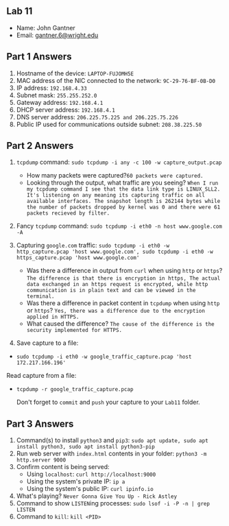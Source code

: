 ## Lab 11

- Name: John Gantner
- Email: gantner.6@wright.edu

## Part 1 Answers

1. Hostname of the device: `LAPTOP-FUJOMH5E`
2. MAC address of the NIC connected to the network: `9C-29-76-BF-0B-D0`
3. IP address: `192.168.4.33`
4. Subnet mask: `255.255.252.0`
5. Gateway address: `192.168.4.1`
6. DHCP server address: `192.168.4.1`
7. DNS server address: `206.225.75.225 and 206.225.75.226`
8. Public IP used for communications outside subnet: `208.38.225.50`

## Part 2 Answers

1. `tcpdump` command: `sudo tcpdump -i any -c 100 -w capture_output.pcap`

   - How many packets were captured?`60 packets were captured.`
   - Looking through the output, what traffic are you seeing? `When I run my tcpdump command I see that the data link type is LINUX_SLL2. It's listening on any meaning its capturing traffic on all available interfaces. The snapshot length is 262144 bytes while the number of packets dropped by kernel was 0 and there were 61 packets recieved by filter.`

2. Fancy `tcpdump` command: `sudo tcpdump -i eth0 -n host www.google.com -A`

3. Capturing `google.com` traffic: `sudo tcpdump -i eth0 -w http_capture.pcap 'host www.google.com', sudo tcpdump -i eth0 -w https_capture.pcap 'host www.google.com'`
   - Was there a difference in output from `curl` when using `http` or `https`? `The difference is that there is encryption in https, The actual data exchanged in an https request is encrypted, while http communication is in plain text and can be viewed in the terminal.`
   - Was there a difference in packet content in `tcpdump` when using `http` or `https`? `Yes, there was a difference due to the encryption applied in HTTPS.`
   - What caused the difference? `The cause of the difference is the security implemented for HTTPS.`
4. Save capture to a file:
- `sudo tcpdump -i eth0 -w google_traffic_capture.pcap 'host 172.217.166.196'`
  
Read capture from a file:
- `tcpdump -r google_traffic_capture.pcap`

   Don't forget to `commit` and `push` your capture to your `Lab11` folder.

## Part 3 Answers

1. Command(s) to install `python3` and `pip3`: `sudo apt update, sudo apt install python3, sudo apt install python3-pip`
2. Run web server with `index.html` contents in your folder: `python3 -m http.server 9000`
3. Confirm content is being served:
   - Using `localhost`: `curl http://localhost:9000`
   - Using the system's private IP: `ip a`
   - Using the system's public IP: `curl ipinfo.io`
4. What's playing? `Never Gonna Give You Up - Rick Astley`
5. Command to show `LISTEN`ing processes: `sudo lsof -i -P -n | grep LISTEN`
6. Command to `kill`: `kill <PID>`
